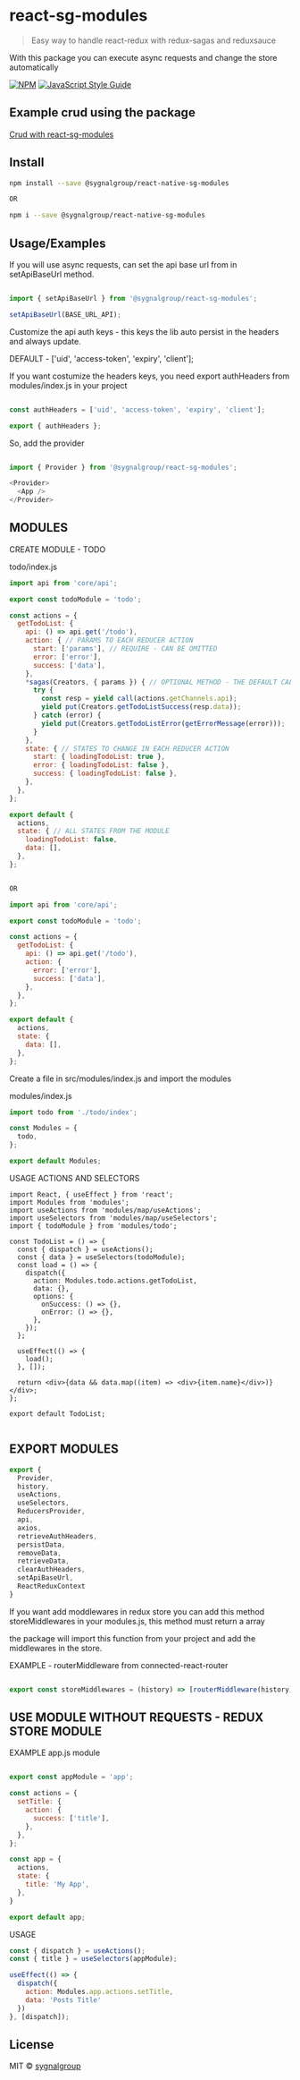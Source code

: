 # react-sg-modules

> Easy way to handle react-redux with redux-sagas and reduxsauce

With this package you can execute async requests and change the store automatically

[![NPM](https://img.shields.io/badge/react--sg--modules-sygnalgroup-green)](https://www.npmjs.com/package/@sygnalgroup/react-sg-modules) [![JavaScript Style Guide](https://img.shields.io/badge/code_style-standard-brightgreen.svg)](https://standardjs.com)

## Example crud using the package
[Crud with react-sg-modules](https://github.com/sygnalgroup/example-use-sg-modules)

## Install

```bash
npm install --save @sygnalgroup/react-native-sg-modules

OR

npm i --save @sygnalgroup/react-native-sg-modules
```

## Usage/Examples

If you will use async requests, can set the api base url from in setApiBaseUrl method.

```javascript

import { setApiBaseUrl } from '@sygnalgroup/react-sg-modules';

setApiBaseUrl(BASE_URL_API);

```

Customize the api auth keys - this keys the lib auto persist in the headers and always update.

DEFAULT - ['uid', 'access-token', 'expiry', 'client'];

If you want costumize the headers keys, you need export authHeaders from modules/index.js in your project

```javascript

const authHeaders = ['uid', 'access-token', 'expiry', 'client'];

export { authHeaders };

```


So, add the provider

```javascript

import { Provider } from '@sygnalgroup/react-sg-modules';

<Provider>
  <App />
</Provider>

```


## MODULES

CREATE MODULE - TODO

todo/index.js
```javascript
import api from 'core/api';

export const todoModule = 'todo';

const actions = {
  getTodoList: {
    api: () => api.get('/todo'),
    action: { // PARAMS TO EACH REDUCER ACTION
      start: ['params'], // REQUIRE - CAN BE OMITTED
      error: ['error'],
      success: ['data'],
    },
    *sagas(Creators, { params }) { // OPTIONAL METHOD - THE DEFAULT CALL (SUCCESS OR ERROR)
      try {
        const resp = yield call(actions.getChannels.api);
        yield put(Creators.getTodoListSuccess(resp.data));
      } catch (error) {
        yield put(Creators.getTodoListError(getErrorMessage(error)));
      }
    },
    state: { // STATES TO CHANGE IN EACH REDUCER ACTION
      start: { loadingTodoList: true },
      error: { loadingTodoList: false },
      success: { loadingTodoList: false },
    },
  },
};

export default {
  actions,
  state: { // ALL STATES FROM THE MODULE
    loadingTodoList: false,
    data: [],
  },
};


OR

import api from 'core/api';

export const todoModule = 'todo';

const actions = {
  getTodoList: {
    api: () => api.get('/todo'),
    action: {
      error: ['error'],
      success: ['data'],
    },
  },
};

export default {
  actions,
  state: {
    data: [],
  },
};

```

Create a file in src/modules/index.js and import the modules

modules/index.js

```javascript
import todo from './todo/index';

const Modules = {
  todo,
};

export default Modules;

```

USAGE ACTIONS AND SELECTORS

```
import React, { useEffect } from 'react';
import Modules from 'modules';
import useActions from 'modules/map/useActions';
import useSelectors from 'modules/map/useSelectors';
import { todoModule } from 'modules/todo';

const TodoList = () => {
  const { dispatch } = useActions();
  const { data } = useSelectors(todoModule);
  const load = () => {
    dispatch({
      action: Modules.todo.actions.getTodoList,
      data: {},
      options: {
        onSuccess: () => {},
        onError: () => {},
      },
    });
  };

  useEffect(() => {
    load();
  }, []);

  return <div>{data && data.map((item) => <div>{item.name}</div>)}</div>;
};

export default TodoList;


```


## EXPORT MODULES
```javascript
export {
  Provider,
  history,
  useActions,
  useSelectors,
  ReducersProvider,
  api,
  axios,
  retrieveAuthHeaders,
  persistData,
  removeData,
  retrieveData,
  clearAuthHeaders,
  setApiBaseUrl,
  ReactReduxContext
}
```

If you want add moddlewares in redux store you can add this method storeMiddlewares in your modules.js, this method must return a array

the package will import this function from your project and add the middlewares in the store.

EXAMPLE - routerMiddleware from connected-react-router
```javascript

export const storeMiddlewares = (history) => [routerMiddleware(history)];

```


## USE MODULE WITHOUT REQUESTS - REDUX STORE MODULE

EXAMPLE app.js module

```javascript

export const appModule = 'app';

const actions = {
  setTitle: {
    action: {
      success: ['title'],
    },
  },
};

const app = {
  actions,
  state: {
    title: 'My App',
  },
}

export default app;

```

USAGE

```javascript
const { dispatch } = useActions();
const { title } = useSelectors(appModule);

useEffect(() => {
  dispatch({
    action: Modules.app.actions.setTitle,
    data: 'Posts Title'
  })
}, [dispatch]);

```

## License

MIT © [sygnalgroup](https://github.com/sygnalgroup)
